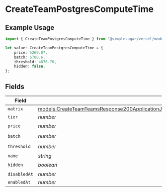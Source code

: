 # CreateTeamPostgresComputeTime

## Example Usage

```typescript
import { CreateTeamPostgresComputeTime } from "@simplesagar/vercel/models/createteamop.js";

let value: CreateTeamPostgresComputeTime = {
    price: 5269.07,
    batch: 6780.6,
    threshold: 4876.76,
    hidden: false,
};
```

## Fields

| Field                                                                                                                                                                                                                      | Type                                                                                                                                                                                                                       | Required                                                                                                                                                                                                                   | Description                                                                                                                                                                                                                |
| -------------------------------------------------------------------------------------------------------------------------------------------------------------------------------------------------------------------------- | -------------------------------------------------------------------------------------------------------------------------------------------------------------------------------------------------------------------------- | -------------------------------------------------------------------------------------------------------------------------------------------------------------------------------------------------------------------------- | -------------------------------------------------------------------------------------------------------------------------------------------------------------------------------------------------------------------------- |
| `matrix`                                                                                                                                                                                                                   | [models.CreateTeamTeamsResponse200ApplicationJSONResponseBodyBillingInvoiceItemsPostgresComputeTimeMatrix](../models/createteamteamsresponse200applicationjsonresponsebodybillinginvoiceitemspostgrescomputetimematrix.md) | :heavy_minus_sign:                                                                                                                                                                                                         | N/A                                                                                                                                                                                                                        |
| `tier`                                                                                                                                                                                                                     | *number*                                                                                                                                                                                                                   | :heavy_minus_sign:                                                                                                                                                                                                         | N/A                                                                                                                                                                                                                        |
| `price`                                                                                                                                                                                                                    | *number*                                                                                                                                                                                                                   | :heavy_check_mark:                                                                                                                                                                                                         | N/A                                                                                                                                                                                                                        |
| `batch`                                                                                                                                                                                                                    | *number*                                                                                                                                                                                                                   | :heavy_check_mark:                                                                                                                                                                                                         | N/A                                                                                                                                                                                                                        |
| `threshold`                                                                                                                                                                                                                | *number*                                                                                                                                                                                                                   | :heavy_check_mark:                                                                                                                                                                                                         | N/A                                                                                                                                                                                                                        |
| `name`                                                                                                                                                                                                                     | *string*                                                                                                                                                                                                                   | :heavy_minus_sign:                                                                                                                                                                                                         | N/A                                                                                                                                                                                                                        |
| `hidden`                                                                                                                                                                                                                   | *boolean*                                                                                                                                                                                                                  | :heavy_check_mark:                                                                                                                                                                                                         | N/A                                                                                                                                                                                                                        |
| `disabledAt`                                                                                                                                                                                                               | *number*                                                                                                                                                                                                                   | :heavy_minus_sign:                                                                                                                                                                                                         | N/A                                                                                                                                                                                                                        |
| `enabledAt`                                                                                                                                                                                                                | *number*                                                                                                                                                                                                                   | :heavy_minus_sign:                                                                                                                                                                                                         | N/A                                                                                                                                                                                                                        |